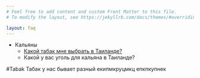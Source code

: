 ```yaml
---
# Feel free to add content and custom Front Matter to this file.
# To modify the layout, see https://jekyllrb.com/docs/themes/#overriding-theme-defaults

layout: faq
---
```



- Кальяны
  - [Какой табак мне выбрать в Таиланде?](#Tabak)
  - Какой у вас уголь для кальяна в Таиланде?
  


#Tabak
Табак у нас бывает разный екипмкруцмкц
епкпкупнек

